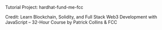 Tutorial Project: hardhat-fund-me-fcc

Credit: Learn Blockchain, Solidity, and Full Stack Web3 Development with JavaScript – 32-Hour Course by Patrick Collins & FCC